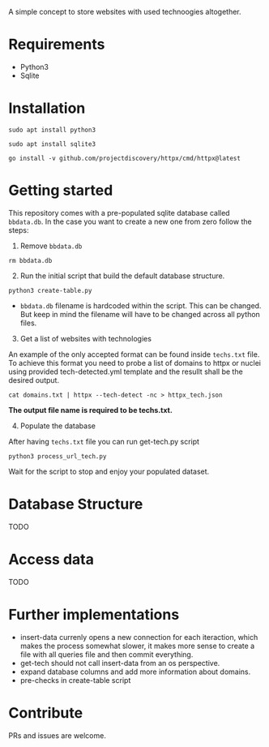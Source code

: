 A simple concept to store websites with used technoogies altogether.

# Requirements

* Python3
* Sqlite

# Installation

```
sudo apt install python3
```

```
sudo apt install sqlite3
```

```
go install -v github.com/projectdiscovery/httpx/cmd/httpx@latest
```

# Getting started

This repository comes with a pre-populated sqlite database called `bbdata.db`. In the case you want to create a new one from zero follow the steps:

1. Remove `bbdata.db`

```
rm bbdata.db
```

2. Run the initial script that build the default database structure.

```
python3 create-table.py
```

- `bbdata.db` filename is hardcoded within the script. This can be changed. But keep in mind the filename will have to be changed across all python files.

3. Get a list of websites with technologies

An example of the only accepted format can be found inside `techs.txt` file.
To achieve this format you need to probe a list of domains to httpx or nuclei using provided tech-detected.yml template and the resullt shall be the desired output.

```
cat domains.txt | httpx --tech-detect -nc > httpx_tech.json
```

**The output file name is required to be techs.txt.**

4. Populate the database

After having `techs.txt` file you can run get-tech.py script

```
python3 process_url_tech.py
```

Wait for the script to stop and enjoy your populated dataset.


# Database Structure

TODO

# Access data

TODO

# Further implementations

-  insert-data currenly opens a new connection for each iteraction, which makes the process somewhat slower, it makes more sense to create a file with all queries file and then commit everything.
-  get-tech should not call insert-data from an os perspective.
-  expand database columns and add more information about domains.
-  pre-checks in create-table script  

# Contribute

PRs and issues are welcome.



 
